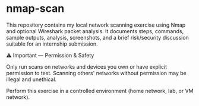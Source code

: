 # nmap-scan
This repository contains my local network scanning exercise using Nmap and optional Wireshark packet analysis. It documents steps, commands, sample outputs, analysis, screenshots, and a brief risk/security discussion suitable for an internship submission.


⚠️ Important — Permission & Safety

Only run scans on networks and devices you own or have explicit permission to test. Scanning others' networks without permission may be illegal and unethical.

Perform this exercise in a controlled environment (home network, lab, or VM network).
